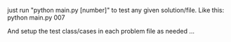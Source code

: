 just run "python main.py [number]" to test any given solution/file. Like this:
python main.py 007 

And setup the test class/cases in each problem file as needed ...
